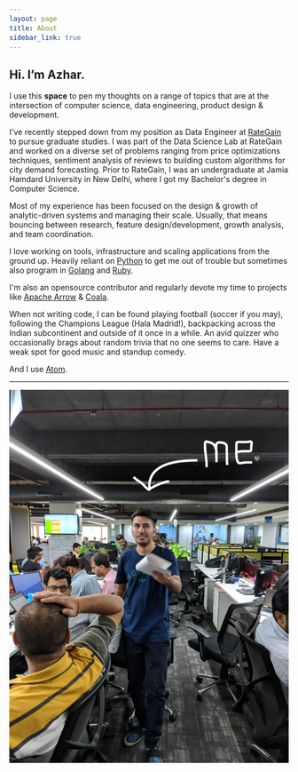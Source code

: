 ```yaml
---
layout: page
title: About
sidebar_link: true
---
```


## Hi. I’m Azhar.

I use this **space** to pen my thoughts on a range of topics that are at the intersection of computer science, data engineering, product design & development.

I've recently stepped down from my position as Data Engineer at [RateGain](https://rategain.com) to pursue graduate studies. I was part of the Data Science Lab at RateGain and worked on a diverse set of problems ranging from price optimizations techniques, sentiment analysis of reviews to building custom algorithms for city demand forecasting. Prior to RateGain, I was an undergraduate at Jamia Hamdard University in New Delhi, where I got my Bachelor's degree in Computer Science.

Most of my experience has been focused on the design & growth of analytic-driven systems and managing their scale. Usually, that means bouncing between research, feature design/development, growth analysis, and team coordination.

I love working on tools, infrastructure and scaling applications from the ground up. Heavily reliant on [Python](https://www.python.org) to get me out of trouble but sometimes also program in [Golang](https://golang.org) and [Ruby](https://www.ruby-lang.org). 

I'm also an opensource contributor and regularly devote my time to projects like [Apache Arrow](https://arrow.apache.org) & [Coala](https://coala.io/). 

When not writing code, I can be found playing football (soccer if you may), following the Champions League (Hala Madrid!), backpacking across the Indian subcontinent and outside of it once in a while. An avid quizzer who occasionally brags about random trivia that no one seems to care. Have a weak spot for good music and standup comedy.

And I use [Atom](https://atom.io).

<hr>

![At RateGain HQ in Noida.](/assets/1.jpg)
